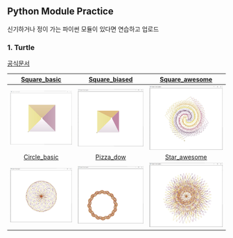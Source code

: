 ## Python Module Practice

신기하거나 정이 가는 파이썬 모듈이 있다면 연습하고 업로드

### 1. Turtle

<div>

[공식문서](https://python.flowdas.com/library/turtle.html)

</div>
<div>

|      [Square_basic](./turtle/codes/square_basic.py)      |     [Square_biased](./turtle/codes/square_biased.py)     |    [Square_awesome](./turtle/codes/square_awesome.py)     |
| :------------------------------------------------------: | :------------------------------------------------------: | :-------------------------------------------------------: |
| <img src="./turtle/result_pics/square_basic.jpg" ></img> | <img src="./turtle/result_pics/square_biased.jpg"></img> | <img src="./turtle/result_pics/square_awesome.jpg"></img> |
|      [Circle_basic](./turtle/codes/circle_basic.py)      |         [Pizza_dow](./turtle/codes/pizza_dow.py)         |      [Star_awesome](./turtle/codes/star_awesome.py)       |
| <img src="./turtle/result_pics/circle_basic.jpg" ></img> |   <img src="./turtle/result_pics/pizza_dow.jpg"></img>   |  <img src="./turtle/result_pics/star_awesome.jpg"></img>  |

</div>
